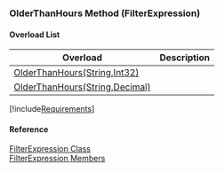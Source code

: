 ﻿### OlderThanHours Method (FilterExpression)

#### Overload List

| Overload | Description |
| --- | --- |
| [OlderThanHours(String,Int32)](fcSDK~FChoice.Foundation.Filters.FilterExpression~OlderThanHours(String,Int32).md) |   |
| [OlderThanHours(String,Decimal)](fcSDK~FChoice.Foundation.Filters.FilterExpression~OlderThanHours(String,Decimal).md) |   |

[!include[Requirements](../partials/requirements.md)]



#### Reference

[FilterExpression Class](fcSDK~FChoice.Foundation.Filters.FilterExpression.md)  
[FilterExpression Members](fcSDK~FChoice.Foundation.Filters.FilterExpression_members.md)